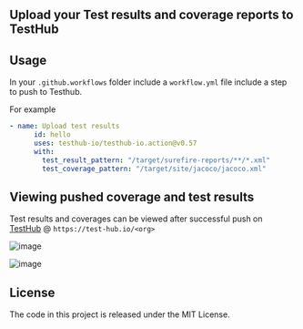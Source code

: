 ## Upload your Test results and coverage reports to TestHub

## Usage

In your `.github.workflows` folder include a `workflow.yml` file include a step to push to Testhub.

For example

```yaml
- name: Upload test results
      id: hello
      uses: testhub-io/testhub-io.action@v0.57
      with:        
        test_result_pattern: "/target/surefire-reports/**/*.xml"
        test_coverage_pattern: "/target/site/jacoco/jacoco.xml"
```        

## Viewing pushed coverage and test results

Test results and coverages can be viewed after successful push on [TestHub](https://test-hub.io) @ `https://test-hub.io/<org>`

![image](https://user-images.githubusercontent.com/454732/101276483-25fe9300-37d3-11eb-849f-4950ffa9b1f6.png)

![image](https://user-images.githubusercontent.com/454732/101276538-a91fe900-37d3-11eb-922c-77cd9fc6f671.png)



## License
The code in this project is released under the MIT License.
